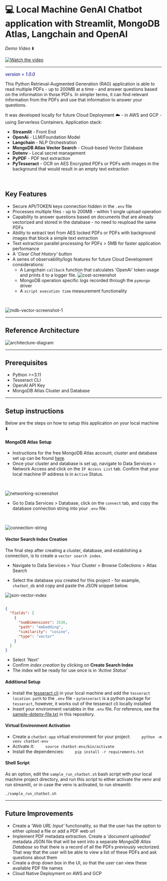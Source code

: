 # :computer: Local Machine GenAI Chatbot  application with Streamlit, MongoDB Atlas, Langchain and OpenAI

_Demo Video_ :arrow_down:

<!-- markdownlint-disable-next-line MD033 -->
<a href="https://youtu.be/E0RpmGbmKEg" target="_blank">
<!-- markdownlint-disable-next-line MD033 -->
  <img src="https://img.youtube.com/vi/E0RpmGbmKEg/0.jpg" alt="Watch the video">
</a>

---
<!-- markdownlint-disable-next-line MD033 -->
<span style="color:darkblue">_version = 1.0.0_</span>
<!-- markdownlint-enable MD033 -->

This Python Retrieval-Augmented Generation (RAG) application is able to read multiple PDFs - up to 200MB at a time - and answer questions based on the information in those PDFs. In simpler terms, it can find relevant information from the PDFs and use that information to answer your questions.

It was developed locally for future Cloud Deployment :cloud: - in AWS and GCP - using Serverless Containers. Application stack:

* **Streamlit** - Front End
* **OpenAi** - LLM/Foundation Model
* **Langchain** - NLP Orchestration
* **MongoDB Atlas Vector Search** - Cloud-based Vector Database
* **Dotenv** - Local secret management
* **PyPDF** - PDF text extraction
* **PyTesseract** - OCR on AES Encrypted PDFs or PDFs with images in the background that would result in an empty text extraction
</br>

## Key Features

* Secure API/TOKEN keys connection hidden in the `.env` file
* Processes multiple files - up to 200MB - within 1 single upload operation
* Capability to answer questions based on documents that are already vectorized and stored in the database - no need to reupload the same PDFs
* Ability to extract text from AES locked PDFs or PDFs with background images that block a simple text extraction
* Text extraction parallel processing for  PDFs > 5MB for faster application performance
* A _'Clear Chat History'_ button
* A series of observability/logs features for future Cloud Development considerations:
  * A Langchain `callback` function that calculates 'OpenAi' token usage and prints it to a logger file.
  ![cost-screenshot](images/openai-token-usage-mdb-logs-screenshot.png) 
  * MongoDB operation specific logs recorded through the `pymongo` driver
  * A `script execution time` measurement functionality

</br>

![mdb-vector-screenshot-1](images/mdb-compass-screenshot-1.png)

---

## Reference Architecture

![architecture-diagram](images/local-rag-mdb-diagram.png)

---

## Prerequisites

* Python >=3.11
* Tesseract CLI
* OpenAI API Key
* MongoDB Atlas Cluster and Database

---

## Setup instructions

Below are the steps on how to setup this application on your local machine :arrow_down:

#### MongoDB Atlas Setup

* Instructions for the free MongoDB Atlas account, cluster and database set up can be found [here](https://www.mongodb.com/docs/atlas/getting-started/).
* Once your cluster and database is set up, navigate to Data Services > Network Access and click on the `IP Access List` tab. Confirm that your local machine IP address is in `Active` Status.
 </br>
  
![networking-screenshot](images/mdb-networking-screenshot.png)
</br>

* Go to Data Services > Database, click on the `connect` tab, and copy the database connection string into your `.env` file.

</br>

![connection-string](images/mdb-connection-screenshot.png)
</br>

#### Vector Search Index Creation

The final step after creating a cluster, database, and establishing a connection, is to create a `vector search index`.

* Navigate to Data Services > Your Cluster > Browse Collections > Atlas Search

* Select the database you created for this project - for example, `chatbot_db`  and copy and paste the JSON snippet below.

![json-vector-index](images/mdb-index-json-screenshot.png)

```json

{
  "fields": [
    {
      "numDimensions": 1536,
      "path": "embedding",
      "similarity": "cosine",
      "type": "vector"
    }
  ]
}

```

* Select _'Next'_
* Confirm _index creation_ by clicking on **Create Search Index**
* The index will be ready for use once is in _'Active Status'_

#### Additional Setup

* Install the [tesseract cli](https://tesseract-ocr.github.io/tessdoc/Command-Line-Usage.html) in your local machine and add the `tesseract location path` to the `.env` file - `pytesseract` is a python package for `tesseract`, however, it works out of the tesseract cli locally installed
* Insert your environment variables in the `.env` file. For reference, see the [sample-dotenv-file.txt](sample-dotenv-file.txt) in this repository.

#### Virtual Environment Activation

* Create a `chatbot-app` virtual environment for your project:
&nbsp;&nbsp;&nbsp;&nbsp;&nbsp;&nbsp;&nbsp;&nbsp;`python -m venv chatbot-env`
* Activate it:
&nbsp;&nbsp;&nbsp;&nbsp;&nbsp;&nbsp;&nbsp;&nbsp;`source chatbot-env/bin/activate`
* Install the dependencies:
&nbsp;&nbsp;&nbsp;&nbsp;&nbsp;&nbsp;&nbsp;&nbsp;`pip install -r requirements.txt`  

#### Shell Script

As an option, edit the `sample_run_chatbot.sh` bash script with your local machine project directory, and run this script to either activate the venv and run streamlit, or in case the venv is activated, to run streamlit:

`./sample_run_chatbot.sh`

---

## Future Improvements

* Create a *'Web URL Input'* functionality, so that the user has the option to either upload a file or add a PDF web url
* Implement PDF metadata extraction. Create a _'document uploaded'_ metadata JSON file that will be sent into a separate  _MongoDB Atlas  Database_ so that there is a record of all the PDFs previously vectorized. That way that the user will be able to view a list of these PDFs and ask questions about them
* Create a drop down box in the UI, so that the user can view these available PDF file names
* Cloud Native Deployment on AWS and GCP

